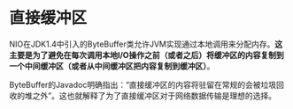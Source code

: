 # 直接缓冲区

NIO在JDK1.4中引入的ByteBuffer类允许JVM实现通过本地调用来分配内存。**这主要是为了避免在每次调用本地I/O操作之前（或者之后）将缓冲区的内容复制到一个中间缓冲区（或者从中间缓冲区把内容复制到缓冲区）**。

ByteBuffer的Javadoc明确指出：“直接缓冲区的内容将驻留在常规的会被垃圾回收的堆之外”。这也就解释了为了直接缓冲区对于网络数据传输是理想的选择。

